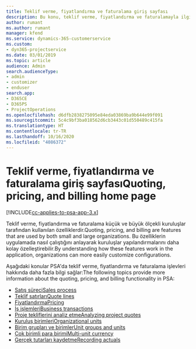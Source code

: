 ```yaml
---
title: Teklif verme, fiyatlandırma ve faturalama giriş sayfası
description: Bu konu, teklif verme, fiyatlandırma ve faturalamayla ilgili bilgi sağlar.
author: rumant
ms.author: rumant
manager: kfend
ms.service: dynamics-365-customerservice
ms.custom:
- dyn365-projectservice
ms.date: 03/01/2019
ms.topic: article
audience: Admin
search.audienceType:
- admin
- customizer
- enduser
search.app:
- D365CE
- D365PS
- ProjectOperations
ms.openlocfilehash: d6dfb2838275095e84eda03869ba9b644e99f091
ms.sourcegitcommit: 5c4c9bf3ba018562d6cb3443c01d550489c415fa
ms.translationtype: HT
ms.contentlocale: tr-TR
ms.lasthandoff: 10/16/2020
ms.locfileid: "4086372"
---
```

# <a name="quoting-pricing-and-billing-home-page"></a><span data-ttu-id="26acf-103">Teklif verme, fiyatlandırma ve faturalama giriş sayfası</span><span class="sxs-lookup"><span data-stu-id="26acf-103">Quoting, pricing, and billing home page</span></span>

[!INCLUDE[cc-applies-to-psa-app-3.x](../includes/cc-applies-to-psa-app-3x.md)]

<span data-ttu-id="26acf-104">Teklif verme, fiyatlandırma ve faturalama küçük ve büyük ölçekli kuruluşlar tarafından kullanılan özelliklerdir.</span><span class="sxs-lookup"><span data-stu-id="26acf-104">Quoting, pricing, and billing are features that are used by both small and large organizations.</span></span> <span data-ttu-id="26acf-105">Bu özelliklerin uygulamada nasıl çalıştığını anlayarak kuruluşlar yapılandırmalarını daha kolay özelleştirebilir.</span><span class="sxs-lookup"><span data-stu-id="26acf-105">By understanding how these features work in the application, organizations can more easily customize configurations.</span></span>

<span data-ttu-id="26acf-106">Aşağıdaki konular PSA'da teklif verme, fiyatlandırma ve faturalama işlevleri hakkında daha fazla bilgi sağlar:</span><span class="sxs-lookup"><span data-stu-id="26acf-106">The following topics provide more information about the quoting, pricing, and billing functionality in PSA:</span></span>

- [<span data-ttu-id="26acf-107">Satış süreci</span><span class="sxs-lookup"><span data-stu-id="26acf-107">Sales process</span></span>](basic-sales-process.md)
- [<span data-ttu-id="26acf-108">Teklif satırları</span><span class="sxs-lookup"><span data-stu-id="26acf-108">Quote lines</span></span>](basic-quote-lines.md)
- [<span data-ttu-id="26acf-109">Fiyatlandırma</span><span class="sxs-lookup"><span data-stu-id="26acf-109">Pricing</span></span>](basic-pricing.md)
- [<span data-ttu-id="26acf-110">İş işlemleri</span><span class="sxs-lookup"><span data-stu-id="26acf-110">Business transactions</span></span>](basic-business-transactions.md)
- [<span data-ttu-id="26acf-111">Proje tekliflerini analiz etme</span><span class="sxs-lookup"><span data-stu-id="26acf-111">Analyzing project quotes</span></span>](basic-analyzing-quotes.md)
- [<span data-ttu-id="26acf-112">Kuruluş birimleri</span><span class="sxs-lookup"><span data-stu-id="26acf-112">Organizational units</span></span>](advanced-organizational.md)
- [<span data-ttu-id="26acf-113">Birim grupları ve birimler</span><span class="sxs-lookup"><span data-stu-id="26acf-113">Unit groups and units</span></span>](advanced-units.md)
- [<span data-ttu-id="26acf-114">Çok birimli para birimi</span><span class="sxs-lookup"><span data-stu-id="26acf-114">Multi-unit currency</span></span>](advanced-currency.md)
- [<span data-ttu-id="26acf-115">Gerçek tutarları kaydetme</span><span class="sxs-lookup"><span data-stu-id="26acf-115">Recording actuals</span></span>](advanced-actuals.md)
